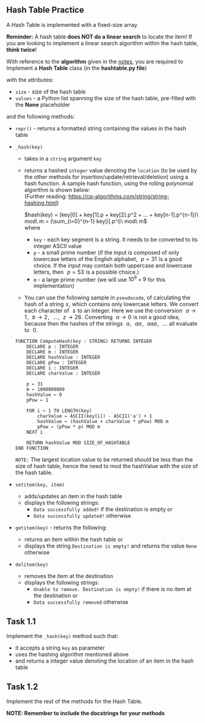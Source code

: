 ## Hash Table Practice

A Hash Table is implemented with a fixed-size array.

**Reminder:** A hash table **does NOT do a linear search** to locate the item! If you are looking to implement a linear search algorithm within the hash table, **think twice**!

With reference to the **algorithm** given in the [notes](https://docs.google.com/document/d/18-ROQl3yrCsoCzIDRKCvKqx82IprpE5UoxTVyPfw8bo/edit?tab=t.0#heading=h.n8aq0nk6ho4p), you are required to Implement a **Hash Table** class (in the **hashtable.py file**)  

with the attributes:  
- `size` - size of the hash table
- `values` - a Python list spanning the size of the hash table, pre-filled with the **None** placeholder

and the following methods:  
- `repr()` - returns a formatted string containing the values in the hash table
- `_hash(key)`
    - takes in a `string` argument `key`
    - returns a hashed `integer` value denoting the `location` (to be used by the other methods for insertion/update/retrieval/deletion) using a hash function. A sample hash function, using the rolling polynomial algorithm is shown below:  
      (Further reading: https://cp-algorithms.com/string/string-hashing.html)  
        
      $`hash(key) = (key[0] + key[1].p + key[2].p^2 + ... + key[n-1].p^{n-1})\ mod\ m = (\sum_{i=0}^{n-1} key[i].p^i)\ mod\ m`$  
      where
      - `key` - each key segment is a string. It needs to be converted to its integer ASCII value 
      - `p` - a small prime number (if the input is composed of only lowercase letters of the English alphabet,  
        $p = 31$  is a good choice. If the input may contain both uppercase and lowercase letters, then  
        $p = 53$  is a possible choice.)
      - `m` - a large prime number (we will use $`10^9+9`$ for this implementation)

    - You can use the following sample in `pseudocode`, of calculating the hash of a string 
    $s$ , which contains only lowercase letters. We convert each character of  
    $s$  to an integer. Here we use the conversion  
    $a \rightarrow 1$ ,  
    $b \rightarrow 2$ ,  
    $\dots$ ,  
    $z \rightarrow 26$ . Converting  
    $a \rightarrow 0$  is not a good idea, because then the hashes of the strings  
    $a$ ,  
    $aa$ ,  
    $aaa$ ,  
    $\dots$  all evaluate to  
    $0$ .
    ```code
    FUNCTION ComputeHash(key : STRING) RETURNS INTEGER
        DECLARE p : INTEGER
        DECLARE m : INTEGER
        DECLARE hashValue : INTEGER
        DECLARE pPow : INTEGER
        DECLARE i : INTEGER
        DECLARE charValue : INTEGER

        p ← 31
        m ← 1000000009
        hashValue ← 0
        pPow ← 1

        FOR i ← 1 TO LENGTH(key)
            charValue ← ASCII(key[i]) - ASCII('a') + 1
            hashValue ← (hashValue + charValue * pPow) MOD m
            pPow ← (pPow * p) MOD m
        NEXT i

        RETURN hashValue MOD SIZE_OF_HASHTABLE
    END FUNCTION
    ```
    `NOTE:` The largest location value to be returned should be less than the size of hash table, hence the need to mod the hashValue with the size of the hash table. 
    
- `setitem(key, item)`
    - adds/updates an item in the hash table
    - displays the following strings:
        - `Data successfully added!` if the destination is empty or
        - `Data successfully updated!` otherwise
- `getitem(key)` - returns the following:
    - returns an item within the hash table or
    - displays the string `Destination is empty!` and returns the value `None` otherwise
- `delitem(key)`
    - removes the item at the destination
    - displays the following strings:
        - `Unable to remove. Destination is empty!` if there is no item at the destination or
        - `Data successfully removed` otherwise

## Task 1.1
Implement the `_hash(key)` method such that:
- it accepts a string `key` as parameter
- uses the hashing algorithm mentioned above
- and returns a integer value denoting the location of an item in the hash table

## Task 1.2
Implement the rest of the methods for the Hash Table.

**NOTE: Remember to include the docstrings for your methods**